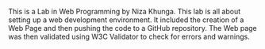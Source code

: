 This is a Lab in Web Programming by Niza Khunga.
This lab is all about setting up a web development environment. It included the creation of a Web Page and then pushing the code to a GitHub repository. The Web page was then validated using W3C Validator to check for errors and warnings.
 
 
